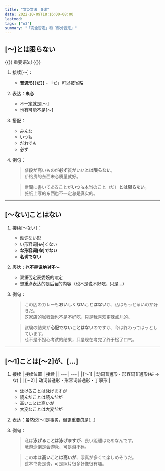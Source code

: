 ```yaml
---
title: "文の文法　8课"
date: 2022-10-09T18:16:00+08:00
lastmod: 
tags: ["n3"]
summary: "「完全否定」和「部分否定」"
---
```


## [〜]とは限らない
{{<badge>}}
重要语法!
{{</badge>}}

1. 接续[〜]：
    - **普通形(（だ）)** - 「だ」可以被省略
2. 表达：**未必**
    - 不一定就是[〜]
    - 也有可能不是[〜]
3. 搭配：
    - みんな
    - いつも
    - だれでも
    - 必ず
4. 例句：
    > 値段が高いものが**必ず**質がいい**とは限らない**。  
    价格贵的东西未必质量就好。

    > 新聞に書いてあることが**いつも**本当のこと（だ）**とは限らない**。  
    报纸上写的东西也不一定总是真实的。

---
## [〜ない]ことはない
1. 接续[〜ない]：
    - 动词ない形
    - い形容词[~~い~~]くない
    - **な形容词[~~な~~]でない**
    - **名词でない**
2. 表达：**也不是说绝对不〜**
    - 双重否定表委婉的肯定
    - 想重点表达的是后面的内容（也不是说不好吃，只是...）
3. 例句：
    > この店のカレーも**おいしくないことはない**が、私はもっと辛いのが好きだ。  
    这家店的咖喱饭也不是不好吃，只是我喜欢更辣点儿的。

    > 試験の結果が**心配でないことはない**のですが、今は終わってはっとしています。  
    也不是不担心考试的结果，只是现在考完了终于松了口气。

---
## [〜1]ことは[〜2]が、[...]
1. 接续
    | 接续位置 | 接续 |
    | --- | --- |
    | [〜1] | 动词普通形・形容词普通形(~~だ~~ → な) |
    | [〜2] | 动词普通形・形容词普通形・丁寧形 |
    
    - 泳げることは泳げますが
    - 読んだことは読んだが
    - 高いことは高いが
    - 大変なことは大変だが

2. 表达：虽然说[〜]是事实，但更重要的是[...]
3. 例句：
    > 私は**泳げることは泳げますが**、長い距離はだめなんです。  
    我游泳倒是会游泳，可是游不远。

    > この本は**高いことは高いが**、写真が多くて楽しめそうだ。  
    这本书贵是贵，可是照片很多好像很有趣。